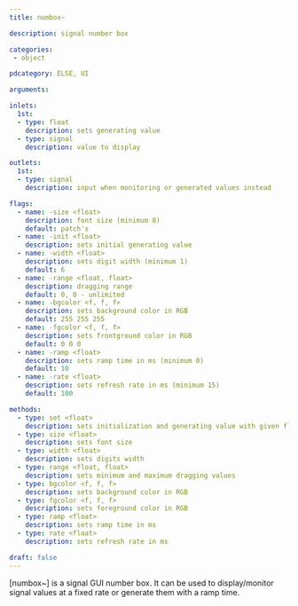 ```yaml
---
title: numbox~

description: signal number box

categories:
 - object

pdcategory: ELSE, UI

arguments:

inlets:
  1st:
  - type: float
    description: sets generating value
  - type: signal
    description: value to display

outlets:
  1st:
  - type: signal
    description: input when monitoring or generated values instead

flags:
  - name: -size <float>
    description: font size (minimum 8)
    default: patch's
  - name: -init <float>
    description: sets initial generating value
  - name: -width <float>
    description: sets digit width (minimum 1)
    default: 6
  - name: -range <float, float>
    description: dragging range
    default: 0, 0 - unlimited
  - name: -bgcolor <f, f, f>
    description: sets background color in RGB
    default: 255 255 255
  - name: -fgcolor <f, f, f>
    description: sets frontground color in RGB
    default: 0 0 0
  - name: -ramp <float>
    description: sets ramp time in ms (minimum 0)
    default: 10
  - name: -rate <float>
    description: sets refresh rate in ms (minimum 15)
    default: 100

methods:
  - type: set <float>
    description: sets initialization and generating value with given float or sets current value if no float is given
  - type: size <float>
    description: sets font size
  - type: width <float>
    description: sets digits width
  - type: range <float, float>
    description: sets minimum and maximum dragging values
  - type: bgcolor <f, f, f>
    description: sets background color in RGB
  - type: fgcolor <f, f, f>
    description: sets foreground color in RGB
  - type: ramp <float>
    description: sets ramp time in ms
  - type: rate <float>
    description: sets refresh rate in ms

draft: false
---
```


[numbox~] is a signal GUI number box. It can be used to display/monitor signal values at a fixed rate or generate them with a ramp time.
